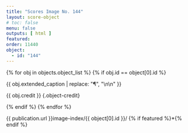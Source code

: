 ```yaml
---
title: "Scores Image No. 144"
layout: score-object
# toc: false
menu: false
outputs: [ html ]
featured: 
order: 11440
object:
  - id: "144"
---
```


{% for obj in objects.object_list %}
{% if obj.id == object[0].id %}

{{ obj.extended_caption | replace: "¶", "\n\n" }}

{{ obj.credit }} {.object-credit}

{% endif %}
{% endfor %}

<div class="object-credit object-url is-print-only">

{{ publication.url }}image-index/{{ object[0].id }}/ {% if featured %}*{% endif %}

</div>

